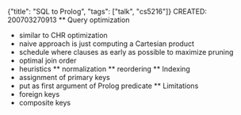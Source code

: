 {"title": "SQL to Prolog", "tags": ["talk", "cs5216"]}
CREATED: 200703270913
** Query optimization
 * similar to CHR optimization
 * naive approach is just computing a Cartesian product
 * schedule where clauses as early as possible to maximize pruning
 * optimal join order
 * heuristics
 ** normalization
 ** reordering
** Indexing
 * assignment of primary keys
 * put as first argument of Prolog predicate
** Limitations
 * foreign keys
 * composite keys
